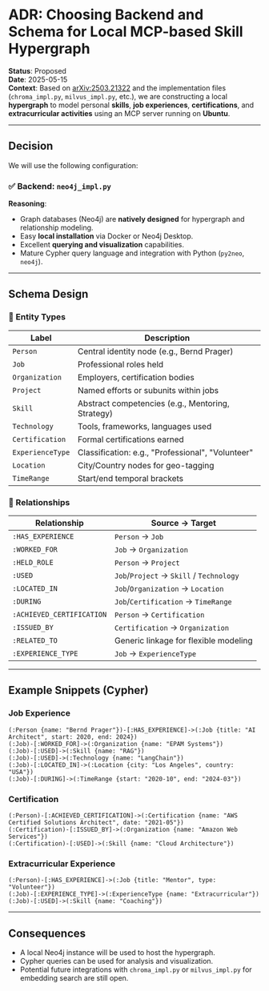 # ADR: Choosing Backend and Schema for Local MCP-based Skill Hypergraph

**Status**: Proposed  
**Date**: 2025-05-15  
**Context**: Based on [arXiv:2503.21322](https://arxiv.org/abs/2503.21322) and the implementation files (`chroma_impl.py`, `milvus_impl.py`, etc.), we are constructing a local **hypergraph** to model personal **skills**, **job experiences**, **certifications**, and **extracurricular activities** using an MCP server running on **Ubuntu**.

---

## Decision

We will use the following configuration:

### ✅ Backend: `neo4j_impl.py`

**Reasoning**:
- Graph databases (Neo4j) are **natively designed** for hypergraph and relationship modeling.
- Easy **local installation** via Docker or Neo4j Desktop.
- Excellent **querying and visualization** capabilities.
- Mature Cypher query language and integration with Python (`py2neo`, `neo4j`).

---

## Schema Design

### 🔹 Entity Types

| Label             | Description                                              |
|------------------|----------------------------------------------------------|
| `Person`          | Central identity node (e.g., Bernd Prager)             |
| `Job`             | Professional roles held                                 |
| `Organization`    | Employers, certification bodies                         |
| `Project`         | Named efforts or subunits within jobs                   |
| `Skill`           | Abstract competencies (e.g., Mentoring, Strategy)       |
| `Technology`      | Tools, frameworks, languages used                       |
| `Certification`   | Formal certifications earned                            |
| `ExperienceType`  | Classification: e.g., "Professional", "Volunteer"       |
| `Location`        | City/Country nodes for geo-tagging                      |
| `TimeRange`       | Start/end temporal brackets                             |

### 🔹 Relationships

| Relationship           | Source → Target                                     |
|------------------------|-----------------------------------------------------|
| `:HAS_EXPERIENCE`      | `Person` → `Job`                                    |
| `:WORKED_FOR`          | `Job` → `Organization`                              |
| `:HELD_ROLE`           | `Person` → `Project`                                |
| `:USED`                | `Job`/`Project` → `Skill` / `Technology`            |
| `:LOCATED_IN`          | `Job`/`Organization` → `Location`                   |
| `:DURING`              | `Job`/`Certification` → `TimeRange`                 |
| `:ACHIEVED_CERTIFICATION` | `Person` → `Certification`                    |
| `:ISSUED_BY`           | `Certification` → `Organization`                    |
| `:RELATED_TO`          | Generic linkage for flexible modeling               |
| `:EXPERIENCE_TYPE`     | `Job` → `ExperienceType`                            |

---

## Example Snippets (Cypher)

### Job Experience
```cypher
(:Person {name: "Bernd Prager"})-[:HAS_EXPERIENCE]->(:Job {title: "AI Architect", start: 2020, end: 2024})
(:Job)-[:WORKED_FOR]->(:Organization {name: "EPAM Systems"})
(:Job)-[:USED]->(:Skill {name: "RAG"})
(:Job)-[:USED]->(:Technology {name: "LangChain"})
(:Job)-[:LOCATED_IN]->(:Location {city: "Los Angeles", country: "USA"})
(:Job)-[:DURING]->(:TimeRange {start: "2020-10", end: "2024-03"})
```

### Certification
```cypher
(:Person)-[:ACHIEVED_CERTIFICATION]->(:Certification {name: "AWS Certified Solutions Architect", date: "2021-05"})
(:Certification)-[:ISSUED_BY]->(:Organization {name: "Amazon Web Services"})
(:Certification)-[:USED]->(:Skill {name: "Cloud Architecture"})
```

### Extracurricular Experience
```cypher
(:Person)-[:HAS_EXPERIENCE]->(:Job {title: "Mentor", type: "Volunteer"})
(:Job)-[:EXPERIENCE_TYPE]->(:ExperienceType {name: "Extracurricular"})
(:Job)-[:USED]->(:Skill {name: "Coaching"})
```

---

## Consequences

- A local Neo4j instance will be used to host the hypergraph.
- Cypher queries can be used for analysis and visualization.
- Potential future integrations with `chroma_impl.py` or `milvus_impl.py` for embedding search are still open.

